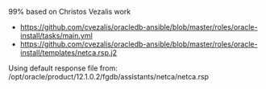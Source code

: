 99% based on Christos Vezalis work
- https://github.com/cvezalis/oracledb-ansible/blob/master/roles/oracle-install/tasks/main.yml
- https://github.com/cvezalis/oracledb-ansible/blob/master/roles/oracle-install/templates/netca.rsp.j2

Using default response file from:
	/opt/oracle/product/12.1.0.2/fgdb/assistants/netca/netca.rsp
	